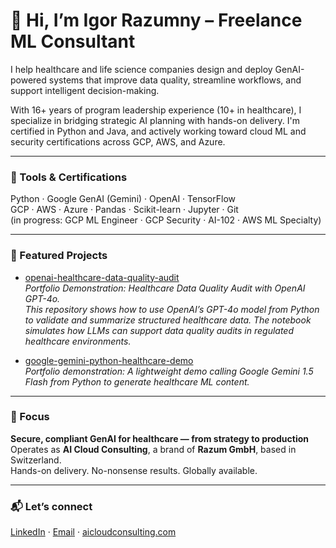 # 👋 Hi, I’m Igor Razumny – Freelance ML Consultant

I help healthcare and life science companies design and deploy GenAI-powered systems that improve data quality, streamline workflows, and support intelligent decision-making.

With 16+ years of program leadership experience (10+ in healthcare), I specialize in bridging strategic AI planning with hands-on delivery. I'm certified in Python and Java, and actively working toward cloud ML and security certifications across GCP, AWS, and Azure.

---

### 🔧 Tools & Certifications
Python · Google GenAI (Gemini) · OpenAI · TensorFlow  
GCP · AWS · Azure · Pandas · Scikit-learn · Jupyter · Git  
(in progress: GCP ML Engineer · GCP Security · AI-102 · AWS ML Specialty)

---

### 📂 Featured Projects

- [openai-healthcare-data-quality-audit](https://github.com/igorrazumny/openai-healthcare-data-quality-audit)  
  *Portfolio Demonstration: Healthcare Data Quality Audit with OpenAI GPT-4o.*  
  *This repository shows how to use OpenAI’s GPT-4o model from Python to validate and summarize structured healthcare data. The notebook simulates how LLMs can support data quality audits in regulated healthcare environments.*

- [google-gemini-python-healthcare-demo](https://github.com/igorrazumny/google-gemini-python-healthcare-demo)  
  *Portfolio demonstration: A lightweight demo calling Google Gemini 1.5 Flash from Python to generate healthcare ML content.*

---

### 🧭 Focus

**Secure, compliant GenAI for healthcare — from strategy to production**  
Operates as **AI Cloud Consulting**, a brand of **Razum GmbH**, based in Switzerland.  
Hands-on delivery. No-nonsense results. Globally available.

---

### 📬 Let’s connect

[LinkedIn](https://linkedin.com/in/irazum) · [Email](mailto:irazum@gmail.com) · [aicloudconsulting.com](http://aicloudconsulting.com)
